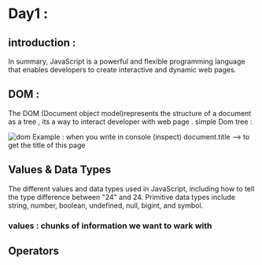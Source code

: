 # Day1 :
## introduction :
In summary, JavaScript is a powerful and flexible programming language that enables developers to create interactive and dynamic web pages.
## DOM :
The DOM (Document object model)represents the structure of a document as a tree , its a way to interact developer with web page .
simple Dom tree : 

![dom](https://github.com/suzanayesh2/Mastering-JavaScript-in-20-Days/assets/138245896/886b6eb6-f808-48e7-b497-d2a48677c5f4)
Example : when you write in console (inspect)
document.title --> to get the title of this page
## Values & Data Types
 The different values and data types used in JavaScript, including how to tell the type difference between "24" and 24. Primitive data types include string, number, boolean, undefined, null, bigint, and symbol.
 ### values : chunks of information we want to wark with 
 
## Operators
 
